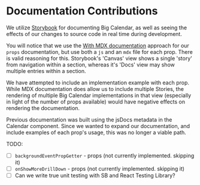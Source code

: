# Documentation Contributions

We utilize [Storybook](https://storybook.js.org) for documenting Big Calendar, as well as seeing the effects of our changes to source code in real time during development.

You will notice that we use the [With MDX documentation](https://storybook.js.org/docs/react/writing-docs/docs-page#with-mdx-documentation) approach for our `props` documentation, but use both a `js` and an `mdx` file for each prop. There is valid reasoning for this. Storybook's 'Canvas' view shows a single 'story' from navigation within a section, whereas it's 'Docs' view may show multiple entries within a section.

We have attempted to include an implementation example with each prop. While MDX documentation does allow us to include multiple Stories, the rendering of multiple Big Calendar implementations in that view (especially in light of the number of props available) would have negative effects on rendering the documentation.

Previous documentation was built using the jsDocs metadata in the Calendar component. Since we wanted to expand our documentation, and include examples of each prop's usage, this was no longer a viable path.

TODO:

- [ ] `backgroundEventPropGetter` - props (not currently implemented. skipping it)
- [ ] `onShowMoreDrillDown` - props (not currently implemented. skipping it)
- [ ] Can we write true unit testing with SB and React Testing Library?
